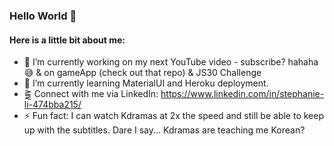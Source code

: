 ### Hello World 👋

<!-- **StephhyL/StephhyL** is a ✨ _special_ ✨ repository because its `README.md` (this file) appears on your GitHub profile. -->

<!-- Here are some ideas to get you started: -->

#### Here is a little bit about me:

- 🎥 I’m currently working on my next YouTube video - subscribe? hahaha 😅 & on gameApp (check out that repo) & JS30 Challenge
- 🌱 I’m currently learning MaterialUI and Heroku deployment.
- ⪌ Connect with me via LinkedIn: https://www.linkedin.com/in/stephanie-li-474bba215/
- ⚡ Fun fact: I can watch Kdramas at 2x the speed and still be able to keep up with the subtitles. Dare I say... Kdramas are teaching me Korean?
